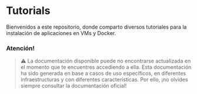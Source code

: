 # Tutorials
Bienvenidos a este repositorio, donde comparto diversos tutoriales para la instalación de aplicaciones en VMs y Docker. 

### Atención!
> :warning: La documentación disponible puede no encontrarse actualizada en el momento que te encuentres accediendo a ella. 
Esta documentación ha sido generada en base a casos de uso específicos, en diferentes infraestructuras y con diferentes características. 
Por ello, ¡no olvides siempre consultar la documentación oficial! 
